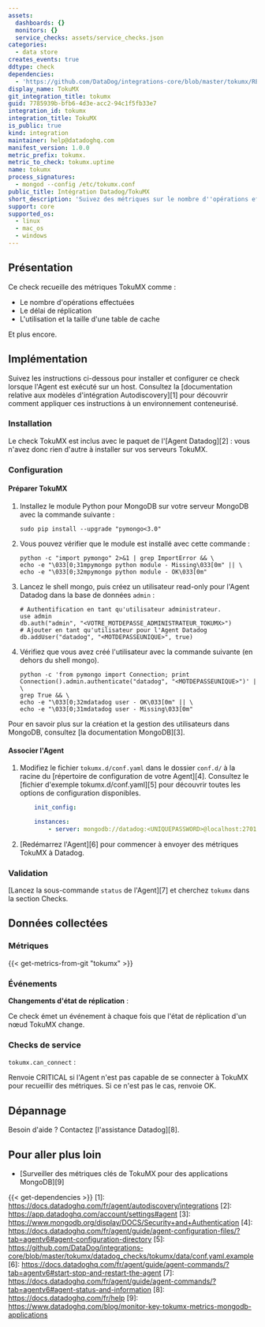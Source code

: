 ```yaml
---
assets:
  dashboards: {}
  monitors: {}
  service_checks: assets/service_checks.json
categories:
  - data store
creates_events: true
ddtype: check
dependencies:
  - 'https://github.com/DataDog/integrations-core/blob/master/tokumx/README.md'
display_name: TokuMX
git_integration_title: tokumx
guid: 7785939b-bfb6-4d3e-acc2-94c1f5fb33e7
integration_id: tokumx
integration_title: TokuMX
is_public: true
kind: integration
maintainer: help@datadoghq.com
manifest_version: 1.0.0
metric_prefix: tokumx.
metric_to_check: tokumx.uptime
name: tokumx
process_signatures:
  - mongod --config /etc/tokumx.conf
public_title: Intégration Datadog/TokuMX
short_description: 'Suivez des métriques sur le nombre d''opérations effectuées, le délai de réplication, la taille d''une table de cache, et plus encore. and more.'
support: core
supported_os:
  - linux
  - mac_os
  - windows
---
```

## Présentation

Ce check recueille des métriques TokuMX comme :

* Le nombre d'opérations effectuées
* Le délai de réplication
* L'utilisation et la taille d'une table de cache

Et plus encore.

## Implémentation

Suivez les instructions ci-dessous pour installer et configurer ce check lorsque l'Agent est exécuté sur un host. Consultez la [documentation relative aux modèles d'intégration Autodiscovery][1] pour découvrir comment appliquer ces instructions à un environnement conteneurisé.

### Installation

Le check TokuMX est inclus avec le paquet de l'[Agent Datadog][2] : vous n'avez donc rien d'autre à installer sur vos serveurs TokuMX.

### Configuration
#### Préparer TokuMX

1.  Installez le module Python pour MongoDB sur votre serveur MongoDB avec la commande suivante :

        sudo pip install --upgrade "pymongo<3.0"


2.  Vous pouvez vérifier que le module est installé avec cette commande :

        python -c "import pymongo" 2>&1 | grep ImportError && \
        echo -e "\033[0;31mpymongo python module - Missing\033[0m" || \
        echo -e "\033[0;32mpymongo python module - OK\033[0m"


3.  Lancez le shell mongo, puis créez un utilisateur read-only pour l'Agent Datadog dans la base de données `admin` :

        # Authentification en tant qu'utilisateur administrateur.
        use admin
        db.auth("admin", "<VOTRE_MOTDEPASSE_ADMINISTRATEUR_TOKUMX>")
        # Ajouter en tant qu'utilisateur pour l'Agent Datadog
        db.addUser("datadog", "<MOTDEPASSEUNIQUE>", true)


4.  Vérifiez que vous avez créé l'utilisateur avec la commande suivante (en dehors du shell mongo).

        python -c 'from pymongo import Connection; print Connection().admin.authenticate("datadog", "<MOTDEPASSEUNIQUE>")' | \
        grep True && \
        echo -e "\033[0;32mdatadog user - OK\033[0m" || \
        echo -e "\033[0;31mdatadog user - Missing\033[0m"

Pour en savoir plus sur la création et la gestion des utilisateurs dans MongoDB, consultez [la documentation MongoDB][3].

#### Associer l'Agent

1. Modifiez le fichier `tokumx.d/conf.yaml` dans le dossier `conf.d/` à la racine du [répertoire de configuration de votre Agent][4].
    Consultez le [fichier d'exemple tokumx.d/conf.yaml][5] pour découvrir toutes les options de configuration disponibles.

    ```yaml
        init_config:

        instances:
            - server: mongodb://datadog:<UNIQUEPASSWORD>@localhost:27017
    ```

2. [Redémarrez l'Agent][6] pour commencer à envoyer des métriques TokuMX à Datadog.

### Validation

[Lancez la sous-commande `status` de l'Agent][7] et cherchez `tokumx` dans la section Checks.

## Données collectées
### Métriques
{{< get-metrics-from-git "tokumx" >}}


### Événements
**Changements d'état de réplication** :

Ce check émet un événement à chaque fois que l'état de réplication d'un nœud TokuMX change.

### Checks de service

`tokumx.can_connect` :

Renvoie CRITICAL si l'Agent n'est pas capable de se connecter à TokuMX pour recueillir des métriques. Si ce n'est pas le cas, renvoie OK.

## Dépannage
Besoin d'aide ? Contactez [l'assistance Datadog][8].

## Pour aller plus loin

* [Surveiller des métriques clés de TokuMX pour des applications MongoDB][9]




{{< get-dependencies >}}
[1]: https://docs.datadoghq.com/fr/agent/autodiscovery/integrations
[2]: https://app.datadoghq.com/account/settings#agent
[3]: https://www.mongodb.org/display/DOCS/Security+and+Authentication
[4]: https://docs.datadoghq.com/fr/agent/guide/agent-configuration-files/?tab=agentv6#agent-configuration-directory
[5]: https://github.com/DataDog/integrations-core/blob/master/tokumx/datadog_checks/tokumx/data/conf.yaml.example
[6]: https://docs.datadoghq.com/fr/agent/guide/agent-commands/?tab=agentv6#start-stop-and-restart-the-agent
[7]: https://docs.datadoghq.com/fr/agent/guide/agent-commands/?tab=agentv6#agent-status-and-information
[8]: https://docs.datadoghq.com/fr/help
[9]: https://www.datadoghq.com/blog/monitor-key-tokumx-metrics-mongodb-applications
